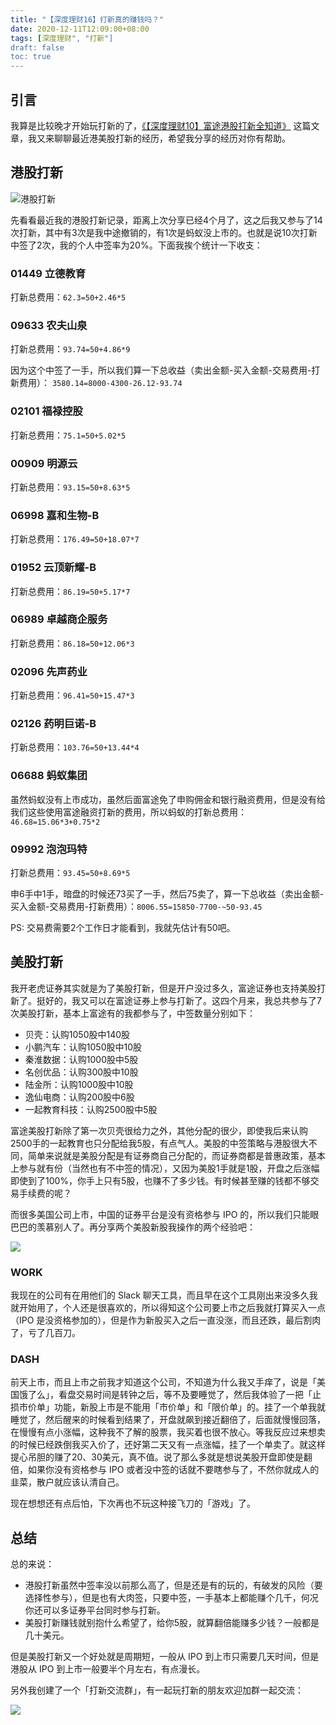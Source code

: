 ```yaml
---
title: "【深度理财16】打新真的赚钱吗？"
date: 2020-12-11T12:09:00+08:00
tags: [深度理财", "打新"]
draft: false
toc: true
---
```


## 引言

我算是比较晚才开始玩打新的了，[《【深度理财10】富途港股打新全知道》](https://blog.forecho.com/financedeep-10.html) 这篇文章，我又来聊聊最近港美股打新的经历，希望我分享的经历对你有帮助。

## 港股打新

![港股打新](https://blog-1251237404.cos.ap-guangzhou.myqcloud.com/20201211C29zj2.png)

先看看最近我的港股打新记录，距离上次分享已经4个月了，这之后我又参与了14次打新，其中有3次是我中途撤销的，有1次是蚂蚁没上市的。也就是说10次打新中签了2次，我的个人中签率为20%。下面我挨个统计一下收支：

<!--more-->

### 01449 立德教育

打新总费用：`62.3=50+2.46*5`

### 09633 农夫山泉

打新总费用：`93.74=50+4.86*9`

因为这个中签了一手，所以我们算一下总收益（卖出金额-买入金额-交易费用-打新费用）：
`3580.14=8000-4300-26.12-93.74` 

### 02101 福禄控股

打新总费用：`75.1=50+5.02*5`

### 00909 明源云

打新总费用：`93.15=50+8.63*5`

### 06998 嘉和生物-B

打新总费用：`176.49=50+18.07*7`

### 01952 云顶新耀-B

打新总费用：`86.19=50+5.17*7`

### 06989 卓越商企服务

打新总费用：`86.18=50+12.06*3`

### 02096 先声药业

打新总费用：`96.41=50+15.47*3`

### 02126 药明巨诺-B

打新总费用：`103.76=50+13.44*4`

### 06688 蚂蚁集团

虽然蚂蚁没有上市成功，虽然后面富途免了申购佣金和银行融资费用，但是没有给我们这些使用富途融资打新的费用，所以蚂蚁的打新总费用：`46.68=15.06*3+0.75*2`

### 09992 泡泡玛特

打新总费用：`93.45=50+8.69*5`

申6手中1手，暗盘的时候还73买了一手，然后75卖了，算一下总收益（卖出金额-买入金额-交易费用-打新费用）：`8006.55=15850-7700-~50-93.45`

PS: 交易费需要2个工作日才能看到，我就先估计有50吧。

## 美股打新

我开老虎证券其实就是为了美股打新，但是开户没过多久，富途证券也支持美股打新了。挺好的，我又可以在富途证券上参与打新了。这四个月来，我总共参与了7次美股打新，基本上富途有的我都参与了，中签数量分别如下：

- 贝壳：认购1050股中140股
- 小鹏汽车：认购1050股中10股
- 秦淮数据：认购1000股中5股
- 名创优品：认购300股中10股
- 陆金所：认购1000股中10股
- 逸仙电商：认购200股中6股
- 一起教育科技：认购2500股中5股

富途美股打新除了第一次贝壳很给力之外，其他分配的很少，即使我后来认购2500手的一起教育也只分配给我5股，有点气人。美股的中签策略与港股很大不同，简单来说就是美股分配是有证券商自己分配的，而证券商都是普惠政策，基本上参与就有份（当然也有不中签的情况），又因为美股1手就是1股，开盘之后涨幅即使到了100%，你手上只有5股，也赚不了多少钱。有时候甚至赚的钱都不够交易手续费的呢？

而很多美国公司上市，中国的证券平台是没有资格参与 IPO 的，所以我们只能眼巴巴的羡慕别人了。再分享两个美股新股我操作的两个经验吧：

![](https://blog-1251237404.cos.ap-guangzhou.myqcloud.com/20201211RGEeMx.jpg)

### WORK

我现在的公司有在用他们的 Slack 聊天工具，而且早在这个工具刚出来没多久我就开始用了，个人还是很喜欢的，所以得知这个公司要上市之后我就打算买入一点（IPO 是没资格参加的），但是作为新股买入之后一直没涨，而且还跌，最后割肉了，亏了几百刀。

### DASH

前天上市，而且上市之前我才知道这个公司，不知道为什么我又手痒了，说是「美国饿了么」，看盘交易时间是转钟之后，等不及要睡觉了，然后我体验了一把「止损市价单」功能，新股上市是不能用「市价单」和「限价单」的。挂了一个单我就睡觉了，然后醒来的时候看到结果了，开盘就飙到接近翻倍了，后面就慢慢回落，在慢慢有点小涨幅，这种我不了解的股票，我买着也很不放心。等我反应过来想卖的时候已经跌倒我买入价了，还好第二天又有一点涨幅，挂了一个单卖了。就这样提心吊胆的赚了20、30美元，真不值。说了那么多就是想说美股开盘即使是翻倍，如果你没有资格参与 IPO 或者没中签的话就不要瞎参与了，不然你就成人的韭菜，散户就应该认清自己。

现在想想还有点后怕，下次再也不玩这种接飞刀的「游戏」了。

## 总结

总的来说：

- 港股打新虽然中签率没以前那么高了，但是还是有的玩的，有破发的风险（要选择性参与），但是也有大肉签，只要中签，一手基本上都能赚个几千，何况你还可以多证券平台同时参与打新。
- 美股打新赚钱就别抱什么希望了，给你5股，就算翻倍能赚多少钱？一般都是几十美元。

但是美股打新又一个好处就是周期短，一般从 IPO 到上市只需要几天时间，但是港股从 IPO 到上市一般要半个月左右，有点漫长。

另外我创建了一个「打新交流群」，有一起玩打新的朋友欢迎加群一起交流：

![](https://blog-1251237404.cos.ap-guangzhou.myqcloud.com/20201211IAiu3h.jpg)
